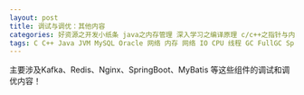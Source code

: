 ```yaml
---
layout: post
title: 调试与调优：其他内容
categories: 好资源之开发小纸条 java之内存管理 深入学习之编译原理 c/c++之指针与内存 深入学习之逆向工程
tags: C C++ Java JVM MySQL Oracle 网络 内存 网络 IO CPU 线程 GC FullGC Spring SpringBoot Kafka Redis ElasticSearch Kafka 虚拟机与指令集 算法与数据结构 
---
```


主要涉及Kafka、Redis、Nginx、SpringBoot、MyBatis 等这些组件的调试和调优内容！